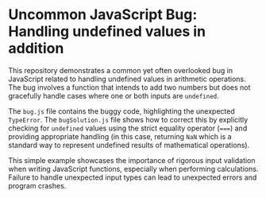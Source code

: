 # Uncommon JavaScript Bug: Handling undefined values in addition

This repository demonstrates a common yet often overlooked bug in JavaScript related to handling undefined values in arithmetic operations.  The bug involves a function that intends to add two numbers but does not gracefully handle cases where one or both inputs are `undefined`.

The `bug.js` file contains the buggy code, highlighting the unexpected `TypeError`.  The `bugSolution.js` file shows how to correct this by explicitly checking for `undefined` values using the strict equality operator (`===`) and providing appropriate handling (in this case, returning `NaN` which is a standard way to represent undefined results of mathematical operations).

This simple example showcases the importance of rigorous input validation when writing JavaScript functions, especially when performing calculations.  Failure to handle unexpected input types can lead to unexpected errors and program crashes.